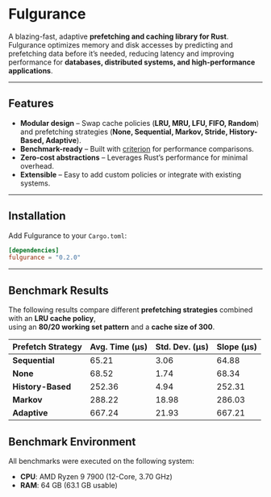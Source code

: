 # Fulgurance

A blazing-fast, adaptive **prefetching and caching library for Rust**.  
Fulgurance optimizes memory and disk accesses by predicting and prefetching data before it’s needed, reducing latency and improving performance for **databases, distributed systems, and high-performance applications**.

---

## Features

- **Modular design** – Swap cache policies (**LRU, MRU, LFU, FIFO, Random**) and prefetching strategies (**None, Sequential, Markov, Stride, History-Based, Adaptive**).
- **Benchmark-ready** – Built with [criterion](https://crates.io/crates/criterion) for performance comparisons.
- **Zero-cost abstractions** – Leverages Rust’s performance for minimal overhead.
- **Extensible** – Easy to add custom policies or integrate with existing systems.

---

## Installation

Add Fulgurance to your `Cargo.toml`:

```toml
[dependencies]
fulgurance = "0.2.0"
```

---

## Benchmark Results

The following results compare different **prefetching strategies** combined with an **LRU cache policy**,  
using an **80/20 working set pattern** and a **cache size of 300**.

| Prefetch Strategy | Avg. Time (µs) | Std. Dev. (µs) | Slope (µs) |
|-------------------|----------------|----------------|------------|
| **Sequential**    | 65.21          | 3.06           | 64.88      |
| **None**          | 68.52          | 1.74           | 68.34      |
| **History-Based** | 252.36         | 4.94           | 252.31     |
| **Markov**        | 288.22         | 18.98          | 286.03     |
| **Adaptive**      | 667.24         | 21.93          | 667.21     |

## Benchmark Environment

All benchmarks were executed on the following system:

- **CPU**: AMD Ryzen 9 7900 (12-Core, 3.70 GHz)
- **RAM**: 64 GB (63.1 GB usable)


